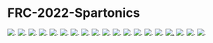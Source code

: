 # FRC-2022-Spartonics
![.](https://forthebadge.com/images/badges/powered-by-electricity.svg)
![.](https://forthebadge.com/images/badges/60-percent-of-the-time-works-every-time.svg)
![.](https://forthebadge.com/images/badges/designed-in-etch-a-sketch.svg)
![.](https://forthebadge.com/images/badges/uses-badges.svg)
![.](https://forthebadge.com/images/badges/not-an-issue.svg)
![.](https://forthebadge.com/images/badges/open-source.svg)
![.](https://forthebadge.com/images/badges/works-on-my-machine.svg)
![.](https://forthebadge.com/images/badges/made-with-crayons.svg)
![.](https://forthebadge.com/images/badges/it-works-why.svg)
![.](https://forthebadge.com/images/badges/built-by-developers.svg)
![.](https://forthebadge.com/images/badges/0-percent-optimized.svg)
![.](https://forthebadge.com/images/badges/does-not-contain-treenuts.svg)
![.](https://img.shields.io/static/v1?label=consumes&message=children&color=600000&labelColor=990000&style=for-the-badge&logo=Duolingo)
![.](https://img.shields.io/badge/MADE_WITHOUT-DOCS-2ed9e8?style=for-the-badge&labelColor=24b0bd)
![.](https://img.shields.io/static/v1?label=100%&message=nan%20free&color=8166cb&labelColor=ae9cde&style=for-the-badge)
[![.](https://forthebadge.com/images/badges/powered-by-black-magic.svg)](https://forthebadge.com)
![.](https://img.shields.io/badge/Usually-works-9846f0?style=for-the-badge&labelColor=7b32c9)
![.](https://img.shields.io/static/v1?label=can%27t%20run&message=doom&color=a42610&labelColor=d9371e&style=for-the-badge)
![.](https://img.shields.io/static/v1?label=vscode&message=bad&color=0066a9&labelColor=007acc&style=for-the-badge&logo=Visual%20Studio%20Code)
<!-- ![.](URL) -->
